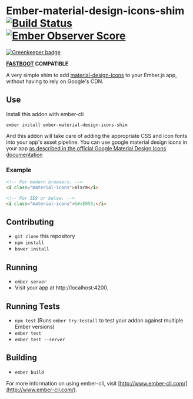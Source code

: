 # Ember-material-design-icons-shim [![Build Status](https://travis-ci.org/mike-north/ember-material-design-icons-shim.svg?branch=master)](https://travis-ci.org/mike-north/ember-material-design-icons-shim) [![Ember Observer Score](https://emberobserver.com/badges/ember-material-design-icons-shim.svg)](https://emberobserver.com/addons/ember-material-design-icons-shim)

[![Greenkeeper badge](https://badges.greenkeeper.io/mike-north/ember-material-design-icons-shim.svg)](https://greenkeeper.io/)

**[FASTBOOT](http://ember-fastboot.com) COMPATIBLE**

A very simple shim to add [material-design-icons](https://github.com/google/material-design-icons) to your Ember.js app, without having to rely on Google's CDN.

## Use
Install this addon with ember-cli

```
ember install ember-material-design-icons-shim
```
And this addon will take care of adding the appropriate CSS and icon fonts into your app's asset pipeline. You can use google material design icons in your app [as described in the official Google Material Design Icons documentation](https://design.google.com/icons/)

### Example
```html
<!-- For modern browsers. -->
<i class="material-icons">alarm</i>

<!-- For IE9 or below. -->
<i class="material-icons">&#xE855;</i>
```

## Contributing

* `git clone` this repository
* `npm install`
* `bower install`

## Running

* `ember server`
* Visit your app at http://localhost:4200.

## Running Tests

* `npm test` (Runs `ember try:testall` to test your addon against multiple Ember versions)
* `ember test`
* `ember test --server`

## Building

* `ember build`

For more information on using ember-cli, visit [http://www.ember-cli.com/](http://www.ember-cli.com/).
